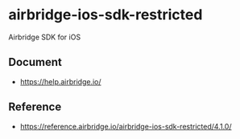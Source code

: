 # airbridge-ios-sdk-restricted

Airbridge SDK for iOS

## Document

- https://help.airbridge.io/

## Reference

- https://reference.airbridge.io/airbridge-ios-sdk-restricted/4.1.0/
